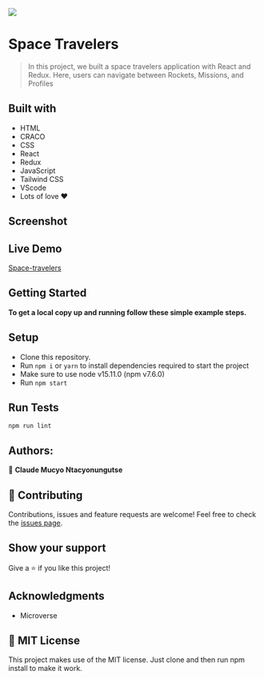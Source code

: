 ![](https://img.shields.io/badge/Microverse-blueviolet)
# Space Travelers
> In this project, we built a space travelers application with React and Redux. Here, users can navigate between Rockets, Missions, and Profiles
## Built with
- HTML
- CRACO
- CSS
- React
- Redux
- JavaScript
- Tailwind CSS
- VScode
- Lots of love :heart:
## Screenshot
[](
)
## Live Demo
[Space-travelers](www.)
## Getting Started
**To get a local copy up and running follow these simple example steps.**
## Setup
- Clone this repository.
- Run ``npm i`` or ``yarn`` to install dependencies required to start the project
- Make sure to use node v15.11.0 (npm v7.6.0)
- Run ``npm start``
## Run Tests
```
npm run lint
```
## Authors:

 👤 **Claude Mucyo Ntacyonungutse**


## 🤝 Contributing
Contributions, issues and feature requests are welcome!
Feel free to check the [issues page](https://github.com/nikoescobal/space-travelers/issues).
## Show your support
Give a ⭐️ if you like this project!
## Acknowledgments
- Microverse
## 📝 MIT License
This project makes use of the MIT license.
Just clone and then run npm install to make it work.




